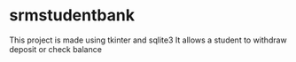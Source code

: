 # srmstudentbank
This project is made using tkinter and sqlite3 
It allows a student to withdraw deposit or check balance
